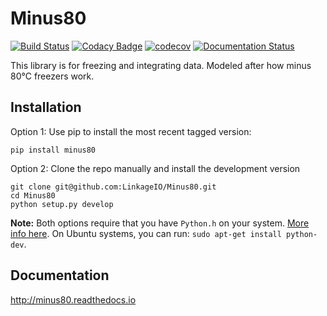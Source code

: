 # Minus80
[![Build Status](https://travis-ci.org/LinkageIO/Minus80.svg?branch=master)](https://travis-ci.org/LinkageIO/Minus80)
[![Codacy Badge](https://api.codacy.com/project/badge/Grade/de2595eaff5a47ab949616d5f12a2660)](https://www.codacy.com/app/schae234/Minus80?utm_source=github.com&amp;utm_medium=referral&amp;utm_content=LinkageIO/Minus80&amp;utm_campaign=Badge_Grade)
[![codecov](https://codecov.io/gh/LinkageIO/Minus80/branch/master/graph/badge.svg)](https://codecov.io/gh/LinkageIO/Minus80)
[![Documentation Status](https://readthedocs.org/projects/minus80/badge/?version=latest)](https://minus80.readthedocs.io/en/latest/?badge=latest)

This library is for freezing and integrating data. Modeled after how minus 80°C freezers work. 


## Installation

Option 1: Use pip to install the most recent tagged version:
```
pip install minus80
```

Option 2: Clone the repo manually and install the development version
```
git clone git@github.com:LinkageIO/Minus80.git
cd Minus80
python setup.py develop
```
**Note:** Both options require that you have `Python.h` on your system. [More info here](https://stackoverflow.com/questions/8282231/i-have-python-on-my-ubuntu-system-but-gcc-cant-find-python-h). On Ubuntu systems, you can run: `sudo apt-get install python-dev`.

## Documentation
http://minus80.readthedocs.io

